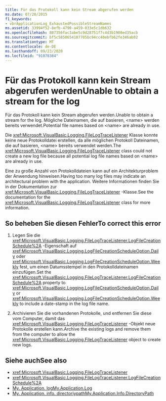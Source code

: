 ```yaml
---
title: Für das Protokoll kann kein Stream abgerufen werden
ms.date: 07/20/2015
f1_keywords:
- vbrApplicationLog_ExhaustedPossibleStreamNames
ms.assetid: 33994f52-8efb-4790-a459-033e5c1db632
ms.openlocfilehash: 887356fac3abe5c9d28751f7c4d3b1908ed35acb
ms.sourcegitcommit: bf5c5850654187705bc94cc40ebfb62fe346ab02
ms.translationtype: MT
ms.contentlocale: de-DE
ms.lasthandoff: 09/23/2020
ms.locfileid: "91078384"
---
```

# <a name="unable-to-obtain-a-stream-for-the-log"></a><span data-ttu-id="54cce-102">Für das Protokoll kann kein Stream abgerufen werden</span><span class="sxs-lookup"><span data-stu-id="54cce-102">Unable to obtain a stream for the log</span></span>

<span data-ttu-id="54cce-103">Für das Protokoll kann kein Stream abgerufen werden.</span><span class="sxs-lookup"><span data-stu-id="54cce-103">Unable to obtain a stream for the log.</span></span> <span data-ttu-id="54cce-104">Mögliche Dateinamen, die auf basieren, \<name> werden bereits verwendet.</span><span class="sxs-lookup"><span data-stu-id="54cce-104">Potential file names based on \<name> are already in use.</span></span>  
  
 <span data-ttu-id="54cce-105">Die <xref:Microsoft.VisualBasic.Logging.FileLogTraceListener> Klasse konnte keine neue Protokolldatei erstellen, da alle möglichen Protokoll Dateinamen, die auf basieren, \<name> bereits verwendet werden.</span><span class="sxs-lookup"><span data-stu-id="54cce-105">The <xref:Microsoft.VisualBasic.Logging.FileLogTraceListener> class could not create a new log file because all potential log file names based on \<name> are already in use.</span></span>  
  
 <span data-ttu-id="54cce-106">Eine zu große Anzahl von Protokolldateien kann auf ein Architekturproblem der Anwendung hinweisen.</span><span class="sxs-lookup"><span data-stu-id="54cce-106">Having too many log files may indicate an architectural problem with the application.</span></span> <span data-ttu-id="54cce-107">Weitere Informationen finden Sie in der Dokumentation zur <xref:Microsoft.VisualBasic.Logging.FileLogTraceListener> -Klasse.</span><span class="sxs-lookup"><span data-stu-id="54cce-107">See the documentation for the <xref:Microsoft.VisualBasic.Logging.FileLogTraceListener> class for more information.</span></span>  
  
## <a name="to-correct-this-error"></a><span data-ttu-id="54cce-108">So beheben Sie diesen Fehler</span><span class="sxs-lookup"><span data-stu-id="54cce-108">To correct this error</span></span>  
  
1. <span data-ttu-id="54cce-109">Legen Sie die <xref:Microsoft.VisualBasic.Logging.FileLogTraceListener.LogFileCreationSchedule%2A> -Eigenschaft auf <xref:Microsoft.VisualBasic.Logging.LogFileCreationScheduleOption.Daily> oder <xref:Microsoft.VisualBasic.Logging.LogFileCreationScheduleOption.Weekly> fest, um einen Datumsstempel in den Protokolldateinamen einzufügen.</span><span class="sxs-lookup"><span data-stu-id="54cce-109">Set the <xref:Microsoft.VisualBasic.Logging.FileLogTraceListener.LogFileCreationSchedule%2A> property to <xref:Microsoft.VisualBasic.Logging.LogFileCreationScheduleOption.Daily> or <xref:Microsoft.VisualBasic.Logging.LogFileCreationScheduleOption.Weekly> to include a date-stamp in the log file name.</span></span>  
  
2. <span data-ttu-id="54cce-110">Archivieren Sie die vorhandenen Protokolle, und entfernen Sie diese vom Computer, damit das <xref:Microsoft.VisualBasic.Logging.FileLogTraceListener> -Objekt neue Protokolle erstellen kann.</span><span class="sxs-lookup"><span data-stu-id="54cce-110">Archive the existing logs and remove them from the computer to allow the <xref:Microsoft.VisualBasic.Logging.FileLogTraceListener> object to create new logs.</span></span>  
  
## <a name="see-also"></a><span data-ttu-id="54cce-111">Siehe auch</span><span class="sxs-lookup"><span data-stu-id="54cce-111">See also</span></span>

- <xref:Microsoft.VisualBasic.Logging.FileLogTraceListener>
- <xref:Microsoft.VisualBasic.Logging.FileLogTraceListener.LogFileCreationSchedule%2A>
- [<span data-ttu-id="54cce-112">My. Application. log</span><span class="sxs-lookup"><span data-stu-id="54cce-112">My.Application.Log</span></span>](xref:Microsoft.VisualBasic.ApplicationServices.ApplicationBase.Log)
- [<span data-ttu-id="54cce-113">My. Application. info. directoriypath</span><span class="sxs-lookup"><span data-stu-id="54cce-113">My.Application.Info.DirectoryPath</span></span>](xref:Microsoft.VisualBasic.ApplicationServices.ApplicationBase.Log)

